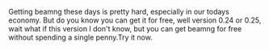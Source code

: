 Getting beamng these days is pretty hard, especially in our todays economy. But do you know you can get it for free, well version 0.24 or 0.25, wait what if this version I don't know, but you can get beamng for free without spending a single penny.Try it now.
